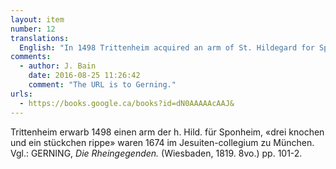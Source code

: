 ```yaml
---
layout: item
number: 12
translations:
  English: "In 1498 Trittenheim acquired an arm of St. Hildegard for Sponheim: “Three bones and a piece of a rib” were in the Jesuit order in Munich [in] 1674. Compare: GERNING, The Rhine areas (Wiesbaden, 1819. 8vo.) pp. 101—2. [Trans. J. Bock]"
comments:
  - author: J. Bain
    date: 2016-08-25 11:26:42
    comment: "The URL is to Gerning."
urls:
  - https://books.google.ca/books?id=dN0AAAAAcAAJ&
---
```


Trittenheim erwarb 1498 einen arm der h. Hild. für Sponheim, «drei knochen und ein stückchen rippe» waren 1674 im Jesuiten-collegium zu München. Vgl.: GERNING, <em>Die Rheingegenden.</em> (Wiesbaden, 1819. 8vo.) pp. 101-2.

